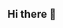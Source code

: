 ## Hi there 👋

<!--
# :sunflower: Laura Cosse Rezende :sunflower:
😄 Pronouns: She/Her

###About Me 
I am from **Brazil** 🇧🇷 but moved to **Toronto** 🇨🇦 when I was 10! 

🧠 I’m currently in my fourth year of ==neuroscience== at dal 🐯
    I chose ==neuroscience== because the brain 🧠 fascinates me. I have been involed in 🔎 healthcare research 👩‍🔬 since **highschool** and am     excited to pursue that in the *future*. This course 💻 will give me plenty of skills for my *future career*! 

